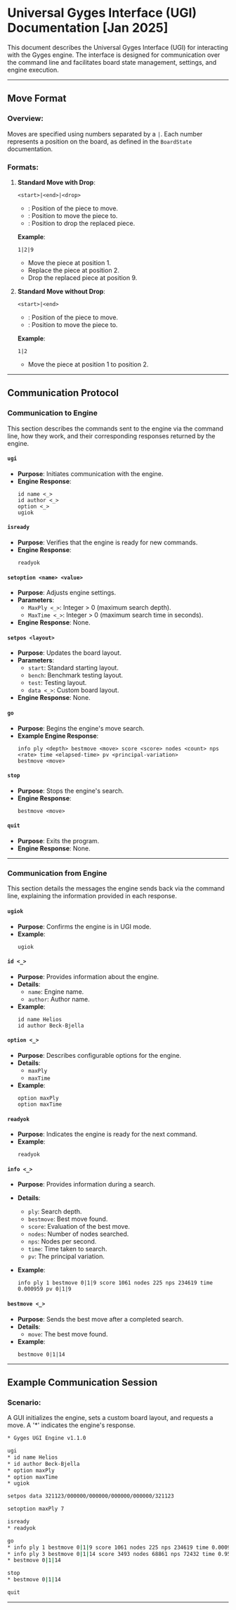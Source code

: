 # Universal Gyges Interface (UGI) Documentation [Jan 2025]

This document describes the Universal Gyges Interface (UGI) for interacting with the Gyges engine. The interface is designed for communication over the command line and facilitates board state management, settings, and engine execution.

---

## Move Format

### Overview:

Moves are specified using numbers separated by a `|`. Each number represents a position on the board, as defined in the `BoardState` documentation.

### Formats:

1. **Standard Move with Drop**:

   ```
   <start>|<end>|<drop>
   ```

   - : Position of the piece to move.
   - : Position to move the piece to.
   - : Position to drop the replaced piece.

   **Example**:

   ```
   1|2|9
   ```

   - Move the piece at position 1.
   - Replace the piece at position 2.
   - Drop the replaced piece at position 9.

2. **Standard Move without Drop**:

   ```
   <start>|<end>
   ```

   - : Position of the piece to move.
   - : Position to move the piece to.

   **Example**:

   ```
   1|2
   ```

   - Move the piece at position 1 to position 2.

---

## Communication Protocol

### Communication to Engine

This section describes the commands sent to the engine via the command line, how they work, and their corresponding responses returned by the engine.

#### `ugi`

- **Purpose**: Initiates communication with the engine.
- **Engine Response**: 
  ```
  id name <_>
  id author <_>
  option <_>
  ugiok
  ```

#### `isready`

- **Purpose**: Verifies that the engine is ready for new commands.
- **Engine Response**:
  ```
  readyok
  ```

#### `setoption <name> <value>`

- **Purpose**: Adjusts engine settings.
- **Parameters**:
  - `MaxPly <_>`: Integer > 0 (maximum search depth).
  - `MaxTime <_>`: Integer > 0 (maximum search time in seconds).
- **Engine Response**: None.

#### `setpos <layout>`

- **Purpose**: Updates the board layout.
- **Parameters**:
  - `start`: Standard starting layout.
  - `bench`: Benchmark testing layout.
  - `test`: Testing layout.
  - `data <_>`: Custom board layout.
- **Engine Response**: None.

#### `go`

- **Purpose**: Begins the engine's move search.
- **Example Engine Response**:
  ```
  info ply <depth> bestmove <move> score <score> nodes <count> nps <rate> time <elapsed-time> pv <principal-variation>
  bestmove <move>
  ```

#### `stop`

- **Purpose**: Stops the engine's search.
- **Engine Response**:
  ```
  bestmove <move>
  ```

#### `quit`

- **Purpose**: Exits the program.
- **Engine Response**: None.

---

### Communication from Engine

This section details the messages the engine sends back via the command line, explaining the information provided in each response.

#### `ugiok`

- **Purpose**: Confirms the engine is in UGI mode.
- **Example**:
  ```
  ugiok
  ```

#### `id <_>`

- **Purpose**: Provides information about the engine.
- **Details**:
  - `name`: Engine name.
  - `author`: Author name.
- **Example**:
  ```
  id name Helios
  id author Beck-Bjella
  ```

#### `option <_>`

- **Purpose**: Describes configurable options for the engine.
- **Details**:
  - `maxPly`
  - `maxTime`
- **Example**:
  ```
  option maxPly
  option maxTime
  ```

#### `readyok`

- **Purpose**: Indicates the engine is ready for the next command.
- **Example**:
  ```
  readyok
  ```

#### `info <_>`

- **Purpose**: Provides information during a search.
- **Details**:
  - `ply`: Search depth.
  - `bestmove`: Best move found.
  - `score`: Evaluation of the best move.
  - `nodes`: Number of nodes searched.
  - `nps`: Nodes per second.
  - `time`: Time taken to search.
  - `pv`: The principal variation.

- **Example**:
  ```
  info ply 1 bestmove 0|1|9 score 1061 nodes 225 nps 234619 time 0.000959 pv 0|1|9
  ```

#### `bestmove <_>`

- **Purpose**: Sends the best move after a completed search.
- **Details**:
  - `move`: The best move found.
- **Example**:
  ```
  bestmove 0|1|14
  ```

---

## Example Communication Session

### Scenario:

A GUI initializes the engine, sets a custom board layout, and requests a move. A '*' indicates the engine's response.

```bash
* Gyges UGI Engine v1.1.0

ugi
* id name Helios
* id author Beck-Bjella
* option maxPly
* option maxTime
* ugiok

setpos data 321123/000000/000000/000000/000000/321123

setoption maxPly 7

isready
* readyok

go
* info ply 1 bestmove 0|1|9 score 1061 nodes 225 nps 234619 time 0.000959 pv 0|1|9
* info ply 3 bestmove 0|1|14 score 3493 nodes 68861 nps 72432 time 0.950 pv 0|1|14 5|12|9
* bestmove 0|1|14

stop
* bestmove 0|1|14

quit
```

---
